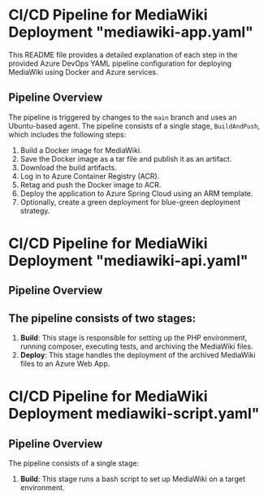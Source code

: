 # CI/CD Pipeline for MediaWiki Deployment "mediawiki-app.yaml"

This README file provides a detailed explanation of each step in the provided Azure DevOps YAML pipeline configuration for deploying MediaWiki using Docker and Azure services.

## Pipeline Overview

The pipeline is triggered by changes to the `main` branch and uses an Ubuntu-based agent. The pipeline consists of a single stage, `BuildAndPush`, which includes the following steps:

1. Build a Docker image for MediaWiki.
2. Save the Docker image as a tar file and publish it as an artifact.
3. Download the build artifacts.
4. Log in to Azure Container Registry (ACR).
5. Retag and push the Docker image to ACR.
6. Deploy the application to Azure Spring Cloud using an ARM template.
7. Optionally, create a green deployment for blue-green deployment strategy.


# CI/CD Pipeline for MediaWiki Deployment  "mediawiki-api.yaml"

## Pipeline Overview

## The pipeline consists of two stages:

1. **Build**: This stage is responsible for setting up the PHP environment, running composer, executing tests, and archiving the MediaWiki files.
2. **Deploy**: This stage handles the deployment of the archived MediaWiki files to an Azure Web App.

# CI/CD Pipeline for MediaWiki Deployment mediawiki-script.yaml"

## Pipeline Overview

The pipeline consists of a single stage:

1. **Build**: This stage runs a bash script to set up MediaWiki on a target environment.

